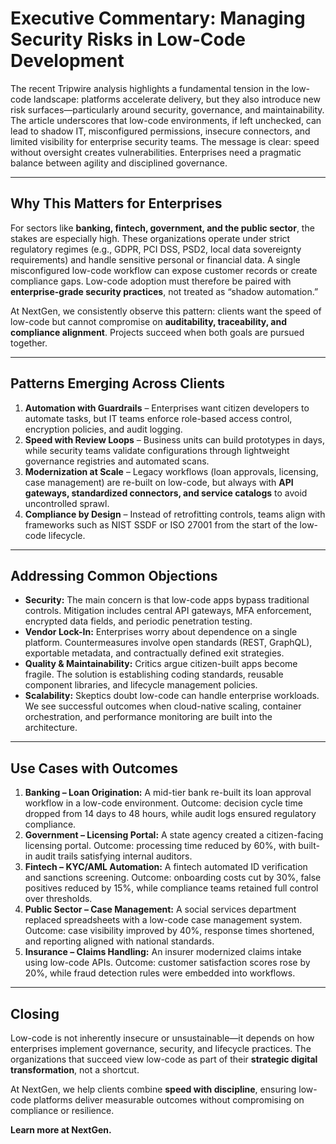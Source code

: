 # Executive Commentary: Managing Security Risks in Low-Code Development  

The recent Tripwire analysis highlights a fundamental tension in the low-code landscape: platforms accelerate delivery, but they also introduce new risk surfaces—particularly around security, governance, and maintainability. The article underscores that low-code environments, if left unchecked, can lead to shadow IT, misconfigured permissions, insecure connectors, and limited visibility for enterprise security teams. The message is clear: speed without oversight creates vulnerabilities. Enterprises need a pragmatic balance between agility and disciplined governance.  

---

## Why This Matters for Enterprises  

For sectors like **banking, fintech, government, and the public sector**, the stakes are especially high. These organizations operate under strict regulatory regimes (e.g., GDPR, PCI DSS, PSD2, local data sovereignty requirements) and handle sensitive personal or financial data. A single misconfigured low-code workflow can expose customer records or create compliance gaps. Low-code adoption must therefore be paired with **enterprise-grade security practices**, not treated as “shadow automation.”  

At NextGen, we consistently observe this pattern: clients want the speed of low-code but cannot compromise on **auditability, traceability, and compliance alignment**. Projects succeed when both goals are pursued together.  

---

## Patterns Emerging Across Clients  

1. **Automation with Guardrails** – Enterprises want citizen developers to automate tasks, but IT teams enforce role-based access control, encryption policies, and audit logging.  
2. **Speed with Review Loops** – Business units can build prototypes in days, while security teams validate configurations through lightweight governance registries and automated scans.  
3. **Modernization at Scale** – Legacy workflows (loan approvals, licensing, case management) are re-built on low-code, but always with **API gateways, standardized connectors, and service catalogs** to avoid uncontrolled sprawl.  
4. **Compliance by Design** – Instead of retrofitting controls, teams align with frameworks such as NIST SSDF or ISO 27001 from the start of the low-code lifecycle.  

---

## Addressing Common Objections  

- **Security:** The main concern is that low-code apps bypass traditional controls. Mitigation includes central API gateways, MFA enforcement, encrypted data fields, and periodic penetration testing.  
- **Vendor Lock-In:** Enterprises worry about dependence on a single platform. Countermeasures involve open standards (REST, GraphQL), exportable metadata, and contractually defined exit strategies.  
- **Quality & Maintainability:** Critics argue citizen-built apps become fragile. The solution is establishing coding standards, reusable component libraries, and lifecycle management policies.  
- **Scalability:** Skeptics doubt low-code can handle enterprise workloads. We see successful outcomes when cloud-native scaling, container orchestration, and performance monitoring are built into the architecture.  

---

## Use Cases with Outcomes  

1. **Banking – Loan Origination:** A mid-tier bank re-built its loan approval workflow in a low-code environment. Outcome: decision cycle time dropped from 14 days to 48 hours, while audit logs ensured regulatory compliance.  
2. **Government – Licensing Portal:** A state agency created a citizen-facing licensing portal. Outcome: processing time reduced by 60%, with built-in audit trails satisfying internal auditors.  
3. **Fintech – KYC/AML Automation:** A fintech automated ID verification and sanctions screening. Outcome: onboarding costs cut by 30%, false positives reduced by 15%, while compliance teams retained full control over thresholds.  
4. **Public Sector – Case Management:** A social services department replaced spreadsheets with a low-code case management system. Outcome: case visibility improved by 40%, response times shortened, and reporting aligned with national standards.  
5. **Insurance – Claims Handling:** An insurer modernized claims intake using low-code APIs. Outcome: customer satisfaction scores rose by 20%, while fraud detection rules were embedded into workflows.  

---

## Closing  

Low-code is not inherently insecure or unsustainable—it depends on how enterprises implement governance, security, and lifecycle practices. The organizations that succeed view low-code as part of their **strategic digital transformation**, not a shortcut.  

At NextGen, we help clients combine **speed with discipline**, ensuring low-code platforms deliver measurable outcomes without compromising on compliance or resilience.  

**Learn more at NextGen.**  
